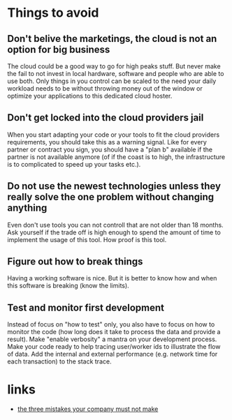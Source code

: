 # Things to avoid

## Don't belive the marketings, the cloud is not an option for big business

The cloud could be a good way to go for high peaks stuff. But never make the fail to not invest in local hardware, software and people who are able to use both.
Only things in you control can be scaled to the need your daily workload needs to be without throwing money out of the window or optimize your applications to this dedicated cloud hoster.

## Don't get locked into the cloud providers jail

When you start adapting your code or your tools to fit the cloud providers requirements, you should take this as a warning signal.
Like for every partner or contract you sign, you should have a "plan b" available if the partner is not available anymore (of if the coast is to high, the infrastructure is to complicated to speed up your tasks etc.).

## Do not use the newest technologies unless they really solve the one problem without changing anything

Even don't use tools you can not controll that are not older than 18 months. Ask yourself if the trade off is high enough to spend the amount of time to implement the usage of this tool.
How proof is this tool.

## Figure out how to break things

Having a working software is nice. But it is better to know how and when this software is breaking (know the limits).


## Test and monitor first development

Instead of focus on "how to test" only, you also have to focus on how to monitor the code (how long does it take to process the data and provide a result).
Make "enable verbosity" a mantra on your development process.
Make your code ready to help tracing user/worker ids to illustrate the flow of data.
Add the internal and external performance (e.g. network time for each transaction) to the stack trace.

# links

* [the three mistakes your company must not make](http://firstround.com/review/the-three-infrastructure-mistakes-your-company-must-not-make/)
